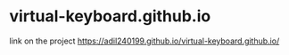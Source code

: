 # virtual-keyboard.github.io
link on the project https://adil240199.github.io/virtual-keyboard.github.io/
